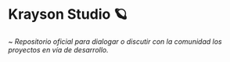 # Krayson Studio 🪐

~ *Repositorio oficial para dialogar o discutir con la comunidad los proyectos en vía de desarrollo.*
